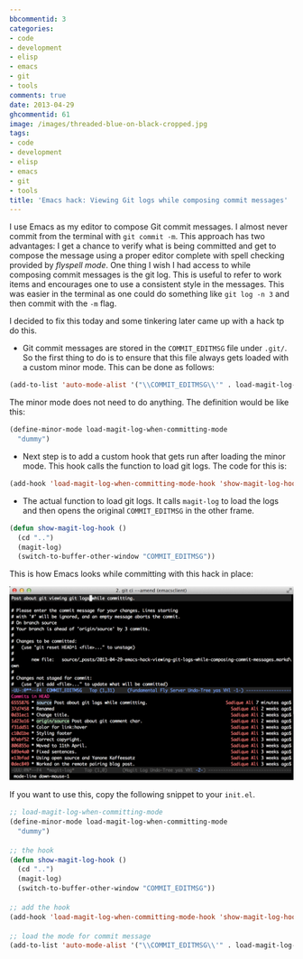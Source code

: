 ```yaml
---
bbcommentid: 3
categories:
- code
- development
- elisp
- emacs
- git
- tools
comments: true
date: 2013-04-29
ghcommentid: 61
image: /images/threaded-blue-on-black-cropped.jpg
tags:
- code
- development
- elisp
- emacs
- git
- tools
title: 'Emacs hack: Viewing Git logs while composing commit messages'
---
```


I use Emacs as my editor to compose Git commit messages. I almost never commit from the terminal with `git commit -m`. This approach has two advantages: I get a chance to verify what is being committed and get to compose the message using a proper editor complete with spell checking provided by *flyspell mode*. One thing I wish I had access to while composing commit messages is the git log. This is useful to refer to work items and encourages one to use a consistent style in the messages. This was easier in the terminal as one could do something like `git log -n 3` and then commit with the `-m` flag.

I decided to fix this today and some tinkering later came up with a hack tp do this.

* Git commit messages are stored in the `COMMIT_EDITMSG` file under `.git/`. So the first thing to do is to ensure that this file always gets loaded with a custom minor mode. This can be done as follows:

```cl
(add-to-list 'auto-mode-alist '("\\COMMIT_EDITMSG\\'" . load-magit-log-when-committing-mode))
```

The minor mode does not need to do anything. The definition would be like this:

```cl
(define-minor-mode load-magit-log-when-committing-mode
  "dummy")
```

* Next step is to add a custom hook that gets run after loading the minor mode. This hook calls the function to load git logs. The code for this is:

```cl
(add-hook 'load-magit-log-when-committing-mode-hook 'show-magit-log-hook)
```

* The actual function to load git logs. It calls `magit-log` to load the logs and then opens the original `COMMIT_EDITMSG` in the other frame.

```cl
(defun show-magit-log-hook ()
  (cd "..")
  (magit-log)
  (switch-to-buffer-other-window "COMMIT_EDITMSG"))
```

This is how Emacs looks while committing with this hack in place:

!["Screenshot showing git commit log"](/images/screenshot_git_commit_log.png "Screenshot showing git commit log")

If you want to use this, copy the following snippet to your `init.el`.

```cl
;; load-magit-log-when-committing-mode
(define-minor-mode load-magit-log-when-committing-mode
  "dummy")

;; the hook
(defun show-magit-log-hook ()
  (cd "..")
  (magit-log)
  (switch-to-buffer-other-window "COMMIT_EDITMSG"))

;; add the hook
(add-hook 'load-magit-log-when-committing-mode-hook 'show-magit-log-hook)

;; load the mode for commit message
(add-to-list 'auto-mode-alist '("\\COMMIT_EDITMSG\\'" . load-magit-log-when-committing-mode))
```